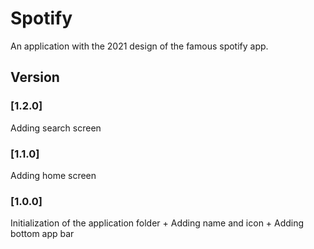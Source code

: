 # Spotify
An application with the 2021 design of the famous spotify app.

## Version
### [1.2.0] 
Adding search screen

### [1.1.0] 
Adding home screen

### [1.0.0] 
Initialization of the application folder + Adding name and icon + Adding bottom app bar